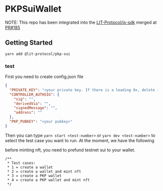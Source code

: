 # PKPSuiWallet
NOTE: This repo has been integrated into the [LIT-Protocol/js-sdk](https://github.com/LIT-Protocol/js-sdk)
merged at [PR#185](https://github.com/LIT-Protocol/js-sdk/pull/185)

## Getting Started
```
yarn add @lit-protocol/pkp-sui
```

### test
First you need to create config.json file
```json
{
  "PRIVATE_KEY": "<your private key. If there is a leading 0x, delete it>",
  "CONTROLLER_AUTHSIG": {
    "sig": "",
    "derivedVia": "",
    "signedMessage": "",
    "address": ""
  },
  "PKP_PUBKEY": "<your pubkey>"
}
```

Then you can type `yarn start <test-number>` or `yarn dev <test-number>` to select the test case you want to run. At the moment, we have the following

before minting nft, you need to prefund testnet sui to your wallet.

```
/**
 * Test cases:
 * 1 = create a wallet
 * 2 = create a wallet and mint nft
 * 3 = create a PKP wallet
 * 4 = create a PKP wallet and mint nft
 */
```
